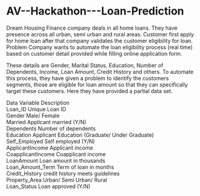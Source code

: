 # AV--Hackathon---Loan-Prediction
Dream Housing Finance company deals in all home loans. They have presence across all urban, semi urban and rural areas. Customer first apply for home loan after that company validates the customer eligibility for loan.
Problem 
Company wants to automate the loan eligibility process (real time) based on customer detail provided while filling online application form. 

These details are Gender, Marital Status, Education, Number of Dependents, Income, Loan Amount, Credit History and others. To automate this process, they have given a problem to identify the customers segments, those are eligible for loan amount so that they can specifically target these customers. Here they have provided a partial data set. 

Data Variable  Description  
Loan_ID  Unique Loan ID  
Gender  Male/ Female  
Married  Applicant married (Y/N)  
Dependents  Number of dependents  
Education  Applicant Education (Graduate/ Under Graduate)  
Self_Employed  Self employed (Y/N)  
ApplicantIncome  Applicant income  
CoapplicantIncome  Coapplicant income  
LoanAmount  Loan amount in thousands  
Loan_Amount_Term  Term of loan in months  
Credit_History  credit history meets guidelines  
Property_Area  Urban/ Semi Urban/ Rural  
Loan_Status  Loan approved (Y/N)   
